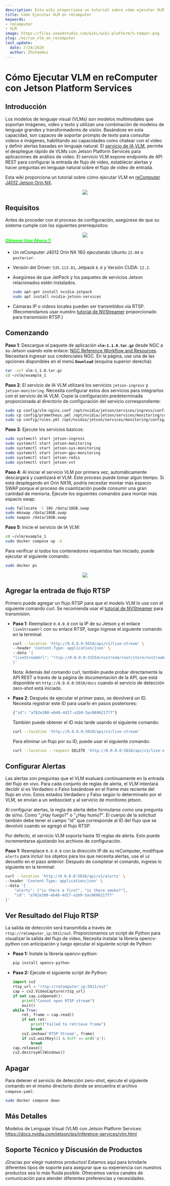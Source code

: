 ```yaml
---
description: Esta wiki proporciona un tutorial sobre cómo ejecutar VLM en reComputer Jetson.
title: Cómo Ejecutar VLM en reComputer
keywords:
- reComputer
- VLM
image: https://files.seeedstudio.com/wiki/wiki-platform/S-tempor.png
slug: /es/run_vlm_on_recomputer
last_update:
  date: 7/24/2024
  author: ZhuYaoHui
---
```


# Cómo Ejecutar VLM en reComputer con Jetson Platform Services

## Introducción

Los modelos de lenguaje visual (VLMs) son modelos multimodales que soportan imágenes, video y texto y utilizan una combinación de modelos de lenguaje grandes y transformadores de visión. Basándose en esta capacidad, son capaces de soportar prompts de texto para consultar videos e imágenes, habilitando así capacidades como chatear con el video y definir alertas basadas en lenguaje natural. El [servicio de IA VLM](https://docs.nvidia.com/jetson/jps/inference-services/vlm.html), permite el despliegue rápido de VLMs con Jetson Platform Services para aplicaciones de análisis de video. El servicio VLM expone endpoints de API REST para configurar la entrada de flujo de video, establecer alertas y hacer preguntas en lenguaje natural sobre el flujo de video de entrada.

Esta wiki proporciona un tutorial sobre cómo ejecutar VLM en [reComputer J4012 Jetson Orin NX](https://www.seeedstudio.com/reComputer-J4012-p-5586.html).

<div align="center">
    <img width={900}
     src="https://files.seeedstudio.com/wiki/reComputer/Application/vlm/vlmgif.gif" />
</div>

## Requisitos

Antes de proceder con el proceso de configuración, asegúrese de que su sistema cumple con los siguientes prerrequisitos:

<div align="center">
    <img width={800}
     src="https://files.seeedstudio.com/wiki/reComputer/Application/reComputer_J4012.png" />
</div>

<div class="get_one_now_container" style={{textAlign: 'center'}}>
    <a class="get_one_now_item" href="https://files.seeedstudio.com/wiki/reComputer/Application/reComputer_J4012.png" target="_blank" rel="noopener noreferrer">
      <strong><span><font color={'FFFFFF'} size={"4"}> Obtener Uno Ahora 🖱️</font></span></strong>
    </a>
</div>

- Un reComputer J4012 Orin NX 16G ejecutando Ubuntu `22.04` o `posterior`.
- Versión del Driver: `535.113.01`, Jetpack `6.0` y Versión CUDA: `12.2`.
- Asegúrese de que JetPack y los paquetes de servicios Jetson relacionados estén instalados.

  ```bash
  sudo apt-get install nvidia-jetpack
  sudo apt install nvidia-jetson-services
  ```

- Cámaras IP o videos locales pueden ser transmitidos vía RTSP. (Recomendamos usar nuestro [tutorial de NVStreamer](/getting_started_with_nvstreamer) proporcionado para transmisión RTSP.)

## Comenzando

**Paso 1**: Descargue el paquete de aplicación **`vlm-1.1.0.tar.gz`** desde NGC a su Jetson usando este enlace: [NGC Reference Workflow and Resources](https://catalog.ngc.nvidia.com/orgs/nvidia/teams/jps/resources/reference-workflow-and-resources). Necesitará ingresar sus credenciales NGC. En la página, use una de las opciones disponibles en el menú **`Download`** (esquina superior derecha):

```bash
tar -xvf vlm-1.1.0.tar.gz
cd ~/vlm/example_1
```

**Paso 2**: El servicio de IA VLM utilizará los servicios `jetson-ingress` y `jetson-monitoring`. Necesita configurar estos dos servicios para integrarlos con el servicio de IA VLM. Copie la configuración predeterminada proporcionada al directorio de configuración del servicio correspondiente:

```bash
sudo cp config/vlm-nginx.conf /opt/nvidia/jetson/services/ingress/config
sudo cp config/prometheus.yml /opt/nvidia/jetson/services/monitoring/config/prometheus.yml
sudo cp config/rules.yml /opt/nvidia/jetson/services/monitoring/config/rules.yml
```

**Paso 3**: Ejecute los servicios básicos:

```bash
sudo systemctl start jetson-ingress
sudo systemctl start jetson-monitoring
sudo systemctl start jetson-sys-monitoring
sudo systemctl start jetson-gpu-monitoring
sudo systemctl start jetson-redis
sudo systemctl start jetson-vst
```

**Paso 4**: Al iniciar el servicio VLM por primera vez, automáticamente descargará y cuantizará el VLM. Este proceso puede tomar algún tiempo. Si está desplegando en Orin NX16, podría necesitar montar más espacio SWAP porque el proceso de cuantización puede consumir una gran cantidad de memoria. Ejecute los siguientes comandos para montar más espacio swap:

```bash
sudo fallocate -l 10G /data/10GB.swap
sudo mkswap /data/10GB.swap
sudo swapon /data/10GB.swap
```

**Paso 5**: Inicie el servicio de IA VLM:

```bash
cd ~/vlm/example_1
sudo docker compose up -d
```

Para verificar si todos los contenedores requeridos han iniciado, puede ejecutar el siguiente comando:

```bash
sudo docker ps
```

<div align="center">
    <img width={1000}
     src="https://files.seeedstudio.com/wiki/reComputer/Application/vlm/vlmfig2.png" />
</div>

## Agregar la entrada de flujo RTSP

Primero puede agregar un flujo RTSP para que el modelo VLM lo use con el siguiente comando curl. Se recomienda usar el [tutorial de NVStreamer](/getting_started_with_nvstreamer) para transmisión.

- **Paso 1**: Reemplace `0.0.0.0` con la IP de su Jetson y el enlace `liveStreamUrl` con su enlace RTSP, luego ingrese el siguiente comando en la terminal:

    ```bash
    curl --location 'http://0.0.0.0:5010/api/v1/live-stream' \
    --header 'Content-Type: application/json' \
    --data '{
    "liveStreamUrl": "rtsp://0.0.0.0:31554/nvstream/root/store/nvstreamer_videos/car.mp4"
    }'
    ```

    Nota: Además del comando curl, también puede probar directamente la API REST a través de la página de documentación de la API, que está disponible en `http://0.0.0.0:5010/docs` cuando el servicio de detección zero-shot está iniciado.

- **Paso 2**: Después de ejecutar el primer paso, se devolverá un ID. Necesita registrar este ID para usarlo en pasos posteriores:

    ```bash
    {"id": "a782e200-eb48-4d17-a1b9-5ac0696217f7"}
    ```

    También puede obtener el ID más tarde usando el siguiente comando:

    ```bash
    curl --location 'http://0.0.0.0:5010/api/v1/live-stream'
    ```

    Para eliminar un flujo por su ID, puede usar el siguiente comando:

    ```bash
    curl --location --request DELETE 'http://0.0.0.0:5010/api/v1/live-stream/{id}'
    ```

## Configurar Alertas

Las alertas son preguntas que el VLM evaluará continuamente en la entrada del flujo en vivo. Para cada conjunto de reglas de alerta, el VLM intentará decidir si es Verdadero o Falso basándose en el frame más reciente del flujo en vivo. Estos estados Verdadero y Falso según lo determinado por el VLM, se envían a un websocket y al servicio de monitoreo jetson.

Al configurar alertas, la regla de alerta debe formularse como una pregunta de sí/no. Como "¿Hay fuego?" o "¿Hay humo?". El cuerpo de la solicitud también debe tener el campo "id" que corresponde al ID del flujo que se devolvió cuando se agregó el flujo RTSP.

Por defecto, el servicio VLM soporta hasta 10 reglas de alerta. Esto puede incrementarse ajustando los archivos de configuración.

**Paso 1**: Reemplace `0.0.0.0` con la dirección IP de su reComputer, modifique `alerts` para incluir los objetos para los que necesita alertas, use el `id` devuelto en el paso anterior. Después de completar el comando, ingrese lo siguiente en la terminal:

``` bash
curl --location 'http://0.0.0.0:5010/api/v1/alerts' \
--header 'Content-Type: application/json' \
--data '{
    "alerts": ["is there a fire?", "is there smoke?"],
    "id": "a782e200-eb48-4d17-a1b9-5ac0696217f7"
}'
```

## Ver Resultado del Flujo RTSP

La salida de detección será transmitida a través de `rtsp://reComputer_ip:5011/out`. Proporcionamos un script de Python para visualizar la salida del flujo de video, Necesita instalar la librería opencv-python con anticipación y luego ejecutar el siguiente script de Python:

- **Paso 1:** Instale la librería opencv-python:

    ```bash
    pip install opencv-python
    ```

- **Paso 2:** Ejecute el siguiente script de Python:

    ```python
    import cv2
    rtsp_url = "rtsp://reComputer_ip:5011/out"
    cap = cv2.VideoCapture(rtsp_url)
    if not cap.isOpened():
        print("Cannot open RTSP stream")
        exit()
    while True:
        ret, frame = cap.read()
        if not ret:
            print("Failed to retrieve frame")
            break
        cv2.imshow('RTSP Stream', frame)
        if cv2.waitKey(1) & 0xFF == ord('q'):
            break
    cap.release()
    cv2.destroyAllWindows()
    ```

## Apagar

Para detener el servicio de detección zero-shot, ejecute el siguiente comando en el mismo directorio donde se encuentra el archivo `compose.yaml`:

```bash
sudo docker compose down
```

## Más Detalles

Modelos de Lenguaje Visual (VLM) con Jetson Platform Services: https://docs.nvidia.com/jetson/jps/inference-services/vlm.html

## Soporte Técnico y Discusión de Productos

¡Gracias por elegir nuestros productos! Estamos aquí para brindarle diferentes tipos de soporte para asegurar que su experiencia con nuestros productos sea lo más fluida posible. Ofrecemos varios canales de comunicación para atender diferentes preferencias y necesidades.

<div class="button_tech_support_container">
<a href="https://forum.seeedstudio.com/" class="button_forum"></a>
<a href="https://www.seeedstudio.com/contacts" class="button_email"></a>
</div>

<div class="button_tech_support_container">
<a href="https://discord.gg/eWkprNDMU7" class="button_discord"></a>
<a href="https://github.com/Seeed-Studio/wiki-documents/discussions/69" class="button_discussion"></a>
</div>
